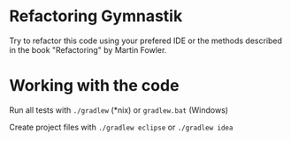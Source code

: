 # Refactoring Gymnastik 

Try to refactor this code using your prefered IDE or the methods described in the book "Refactoring" by Martin Fowler.

# Working with the code

Run all tests with `./gradlew` (*nix) or `gradlew.bat` (Windows)

Create project files with `./gradlew eclipse` or `./gradlew idea`

